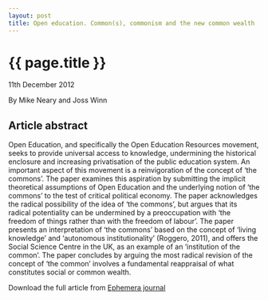 ```yaml
---
layout: post
title: Open education. Common(s), commonism and the new common wealth
---
```


# {{ page.title }}

<p class="meta">11th December 2012</p>

<p class="meta">By Mike Neary and Joss Winn</p>

## Article abstract

Open Education, and specifically the Open Education Resources movement, seeks to provide universal access to knowledge, undermining the historical enclosure and increasing privatisation of the public education system. An important aspect of this movement is a reinvigoration of the concept of ‘the commons’. The paper examines this aspiration by submitting the implicit theoretical assumptions of Open Education and the underlying notion of ‘the commons’ to the test of critical political economy. The paper acknowledges the radical possibility of the idea of ‘the commons’, but argues that its radical potentiality can be undermined by a preoccupation with ‘the freedom of things rather than with the freedom of labour’. The paper presents an interpretation of ‘the commons’ based on the concept of ‘living knowledge’ and ‘autonomous institutionality’ (Roggero, 2011), and offers the Social Science Centre in the UK, as an example of an ‘institution of the common’. The paper concludes by arguing the most radical revision of the concept of ‘the common’ involves a fundamental reappraisal of what constitutes social or common wealth.

Download the full article from <a href="http://www.ephemeraweb.org/journal/12-4/12-4ephemera-nov12.pdf">Ephemera journal</a>